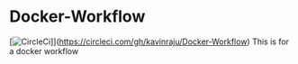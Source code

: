 # Docker-Workflow
[![CircleCi](https://circleci.com/gh/kavinraju/Docker-Workflow.svg?style=svg)]](https://circleci.com/gh/kavinraju/Docker-Workflow)
This is for a docker workflow

